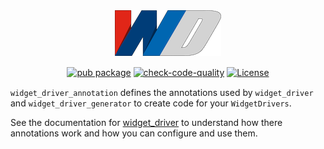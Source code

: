 <div align="center" style="margin-bottom: 15px;">
  <img src="https://github.com/bmw-tech/widget_driver/blob/master/widget_driver/doc/resources/widget_driver_logo.png?raw=true" style="max-width: 170px">
</div>

<div align="center" style="margin-bottom: 15px;">

[![pub package](https://img.shields.io/pub/v/widget_driver_annotation.svg)](https://pub.dev/packages/widget_driver_annotation)
[![check-code-quality](https://github.com/bmw-tech/widget_driver/actions/workflows/check-code-quality.yml/badge.svg?branch=master)](https://github.com/bmw-tech/widget_driver/actions/workflows/check-code-quality.yml)
[![License](https://img.shields.io/badge/license-MIT-purple.svg)](LICENSE)

</div>

`widget_driver_annotation` defines the annotations used by `widget_driver` and `widget_driver_generator` to create code for your `WidgetDrivers`.

See the documentation for [widget_driver](../widget_driver) to understand how there annotations work and how you can configure and use them.
